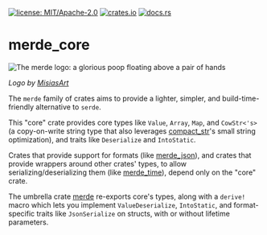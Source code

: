 [![license: MIT/Apache-2.0](https://img.shields.io/badge/license-MIT%2FApache--2.0-blue.svg)](LICENSE-MIT)
[![crates.io](https://img.shields.io/crates/v/merde_core.svg)](https://crates.io/crates/merde_core)
[![docs.rs](https://docs.rs/merde_core/badge.svg)](https://docs.rs/merde_core)

# merde_core

![The merde logo: a glorious poop floating above a pair of hands](https://github.com/user-attachments/assets/763d60e0-5101-48af-bc72-f96f516a5d0f)

_Logo by [MisiasArt](https://misiasart.com)_

The `merde` family of crates aims to provide a lighter, simpler, and
build-time-friendly alternative to `serde`.

This "core" crate provides core types like `Value`, `Array`, `Map`,
and `CowStr<'s>` (a copy-on-write string type that also leverages
[compact_str](https://crates.io/crates/compact_str)'s small string
optimization), and traits like `Deserialize` and `IntoStatic`.

Crates that provide support for formats (like [merde_json](https://crates.io/crates/merde_json)),
and crates that provide wrappers around other crates' types, to allow serializing/deserializing
them (like [merde_time](https://crates.io/crates/merde_time)), depend only on the "core" crate.

The umbrella crate [merde](https://crates.io/crates/merde) re-exports core's types, along
with a `derive!` macro which lets you implement `ValueDeserialize`, `IntoStatic`, and format-specific
traits like `JsonSerialize` on structs, with or without lifetime parameters.
